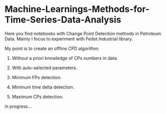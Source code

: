 # Machine-Learnings-Methods-for-Time-Series-Data-Analysis

Here you find notebooks with Change Point Detection methods in Petroleum Data. Mainly I focus to experiment with Fedot.Industrial library.

My point is to create an offline CPD algorithm:

  1. Without a priori knowledge of CPs numbers in data.
  
  2. With auto-selected parameters.
  
  3. Minimum FPs detection.
  
  4. Minimum time delta detection.
  
  5. Maximum CPs detection.
  
  
in progress...

